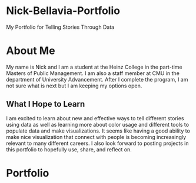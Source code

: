 # Nick-Bellavia-Portfolio
My Portfolio for Telling Stories Through Data

# About Me
My name is Nick and I am a student at the Heinz College in the part-time Masters of Public Management. I am also a staff member at CMU in the department of University Advancement. After I complete the program, I am not sure what is next but I am keeping my options open.

## What I Hope to Learn
I am excited to learn about new and effective ways to tell different stories using data as well as learning more about color usage and different tools to populate data and make visualizations. It seems like having a good ability to make nice visualization that connect with people is becoming increasingly relevant to many different careers. I also look forward to posting projects in this portfolio to hopefully use, share, and reflect on.

# Portfolio
